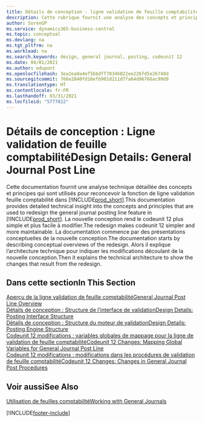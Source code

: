 ```yaml
---
title: Détails de conception - ligne validation de feuille comptabilité | Microsoft Docs
description: Cette rubrique fournit une analyse des concepts et principes qui sont utilisés pour reconcevoir la fonction de ligne validation feuille comptabilité dans Business Central.
author: SorenGP
ms.service: dynamics365-business-central
ms.topic: conceptual
ms.devlang: na
ms.tgt_pltfrm: na
ms.workload: na
ms.search.keywords: design, general journal, posting, codeunit 12
ms.date: 04/01/2021
ms.author: edupont
ms.openlocfilehash: 3ea2ea8a4ef5bbdff70346022ee226fd5e26748d
ms.sourcegitcommit: 766e2840fd16efb901d211d7fa64d96766ac99d9
ms.translationtype: HT
ms.contentlocale: fr-FR
ms.lasthandoff: 03/31/2021
ms.locfileid: "5777822"
---
```

# <a name="design-details-general-journal-post-line"></a><span data-ttu-id="b6486-103">Détails de conception : Ligne validation de feuille comptabilité</span><span class="sxs-lookup"><span data-stu-id="b6486-103">Design Details: General Journal Post Line</span></span>
<span data-ttu-id="b6486-104">Cette documentation fournit une analyse technique détaillée des concepts et principes qui sont utilisés pour reconcevoir la fonction de ligne validation feuille comptabilité dans [!INCLUDE[prod_short](includes/prod_short.md)].</span><span class="sxs-lookup"><span data-stu-id="b6486-104">This documentation provides detailed technical insight into the concepts and principles that are used to redesign the general journal posting line feature in [!INCLUDE[prod_short](includes/prod_short.md)].</span></span> <span data-ttu-id="b6486-105">La nouvelle conception rend le codeunit 12 plus simple et plus facile à modifier.</span><span class="sxs-lookup"><span data-stu-id="b6486-105">The redesign makes codeunit 12 simpler and more maintainable.</span></span> <span data-ttu-id="b6486-106">La documentation commence par des présentations conceptuelles de la nouvelle conception.</span><span class="sxs-lookup"><span data-stu-id="b6486-106">The documentation starts by describing conceptual overviews of the redesign.</span></span> <span data-ttu-id="b6486-107">Alors il explique l’architecture technique pour indiquer les modifications découlant de la nouvelle conception.</span><span class="sxs-lookup"><span data-stu-id="b6486-107">Then it explains the technical architecture to show the changes that result from the redesign.</span></span>  

## <a name="in-this-section"></a><span data-ttu-id="b6486-108">Dans cette section</span><span class="sxs-lookup"><span data-stu-id="b6486-108">In This Section</span></span>  
[<span data-ttu-id="b6486-109">Aperçu de la ligne validation de feuille comptabilité</span><span class="sxs-lookup"><span data-stu-id="b6486-109">General Journal Post Line Overview</span></span>](design-details-general-journal-post-line-overview.md)  
[<span data-ttu-id="b6486-110">Détails de conception : Structure de l’interface de validation</span><span class="sxs-lookup"><span data-stu-id="b6486-110">Design Details: Posting Interface Structure</span></span>](design-details-posting-interface-structure.md)  
[<span data-ttu-id="b6486-111">Détails de conception : Structure du moteur de validation</span><span class="sxs-lookup"><span data-stu-id="b6486-111">Design Details: Posting Engine Structure</span></span>](design-details-posting-engine-structure.md)  
[<span data-ttu-id="b6486-112">Codeunit 12 modifications : variables globales de mappage pour la ligne de validation de feuille comptabilité</span><span class="sxs-lookup"><span data-stu-id="b6486-112">Codeunit 12 Changes: Mapping Global Variables for General Journal Post Line</span></span>](design-details-codeunit-12-changes-mapping-global-variables-for-general-journal-post-line.md)  
[<span data-ttu-id="b6486-113">Codeunit 12 modifications : modifications dans les procédures de validation de feuille comptabilité</span><span class="sxs-lookup"><span data-stu-id="b6486-113">Codeunit 12 Changes: Changes in General Journal Post Procedures</span></span>](design-details-codeunit-12-changes-changes-in-general-journal-post-procedures.md)  

## <a name="see-also"></a><span data-ttu-id="b6486-114">Voir aussi</span><span class="sxs-lookup"><span data-stu-id="b6486-114">See Also</span></span>  
[<span data-ttu-id="b6486-115">Utilisation de feuilles comptabilité</span><span class="sxs-lookup"><span data-stu-id="b6486-115">Working with General Journals</span></span>](ui-work-general-journals.md)


[!INCLUDE[footer-include](includes/footer-banner.md)]